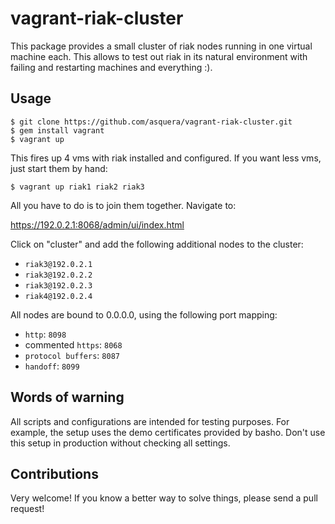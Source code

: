 # vagrant-riak-cluster

This package provides a small cluster of riak nodes running in one virtual machine each. This allows to test out riak in its natural environment with failing and restarting machines and everything :).

## Usage
  
    $ git clone https://github.com/asquera/vagrant-riak-cluster.git
    $ gem install vagrant
    $ vagrant up
  
This fires up 4 vms with riak installed and configured. If you want less vms, just start them by hand:

    $ vagrant up riak1 riak2 riak3

All you have to do is to join them together. Navigate to:

  https://192.0.2.1:8068/admin/ui/index.html
  
Click on "cluster" and add the following additional nodes to the cluster:

* `riak3@192.0.2.1`
* `riak3@192.0.2.2`
* `riak3@192.0.2.3`
* `riak4@192.0.2.4`

All nodes are bound to 0.0.0.0, using the following port mapping:

* `http`: `8098`
* commented `https`: `8068`
* `protocol buffers`: `8087`
* `handoff`: `8099`

## Words of warning

All scripts and configurations are intended for testing purposes. For example, the setup uses the demo certificates provided by basho. Don't use this setup in production without checking all settings.

## Contributions

Very welcome! If you know a better way to solve things, please send a pull request!
